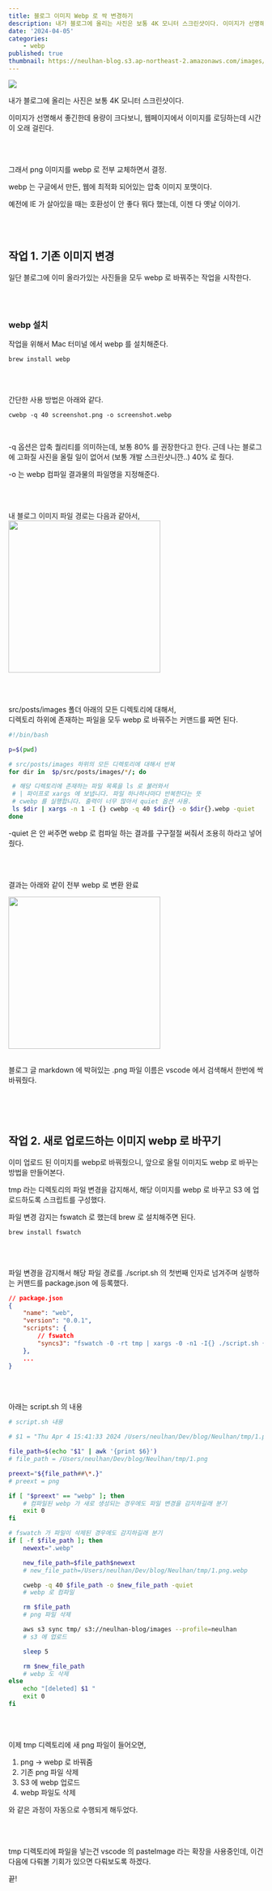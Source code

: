 ```yaml
---
title: 블로그 이미지 Webp 로 싹 변경하기
description: 내가 블로그에 올리는 사진은 보통 4K 모니터 스크린샷이다. 이미지가 선명해서 좋긴한데 용량이 크다보니, 웹페이지에서 이미지를 로딩하는데 시간이 오래 걸린다. 그래서 png 이미지를 webp 로 전부 교체하면서 결정.
date: '2024-04-05'
categories:
    - webp
published: true
thumbnail: https://neulhan-blog.s3.ap-northeast-2.amazonaws.com/images/2024-04-05-20-55-30.png.webp
---
```


![](https://neulhan-blog.s3.ap-northeast-2.amazonaws.com/images/2024-04-05-20-55-30.png.webp)

내가 블로그에 올리는 사진은 보통 4K 모니터 스크린샷이다.

이미지가 선명해서 좋긴한데 용량이 크다보니, 웹페이지에서 이미지를 로딩하는데 시간이 오래 걸린다.

<br>
<br>

그래서 png 이미지를 webp 로 전부 교체하면서 결정.

webp 는 구글에서 만든, 웹에 최적화 되어있는 압축 이미지 포맷이다.

예전에 IE 가 살아있을 때는 호환성이 안 좋다 뭐다 했는데, 이젠 다 옛날 이야기.

<br>
<br>

## 작업 1. 기존 이미지 변경

일단 블로그에 이미 올라가있는 사진들을 모두 webp 로 바꿔주는 작업을 시작한다.

<br>
<br>

### webp 설치

작업을 위해서 Mac 터미널 에서 webp 를 설치해준다.

```shell
brew install webp
```

<br>
<br>

간단한 사용 방법은 아래와 같다.

```shell
cwebp -q 40 screenshot.png -o screenshot.webp
```

<br>

-q 옵션은 압축 퀄리티를 의미하는데, 보통 80% 를 권장한다고 한다. 근데 나는 블로그에 고화질 사진을 올릴 일이 없어서 (보통 개발 스크린샷니깐..) 40% 로 줬다.

-o 는 webp 컴파일 결과물의 파일명을 지정해준다.

<br>
<br>

내 블로그 이미지 파일 경로는 다음과 같아서,  
<img width="300" src="https://neulhan-blog.s3.ap-northeast-2.amazonaws.com/images/2024-04-05-11-32-24.png.webp">

<br>
<br>

src/posts/images 폴더 아래의 모든 디렉토리에 대해서,  
디렉토리 하위에 존재하는 파일을 모두 webp 로 바꿔주는 커맨드를 짜면 된다.

```bash
#!/bin/bash

p=$(pwd)

# src/posts/images 하위의 모든 디렉토리에 대해서 반복
for dir in  $p/src/posts/images/*/; do

 # 해당 디렉토리에 존재하는 파일 목록을 ls 로 불러와서
 # | 파이프로 xargs 에 보냅니다. 파일 하나하나마다 반복한다는 뜻
 # cwebp 를 실행합니다. 출력이 너무 많아서 quiet 옵션 사용.
 ls $dir | xargs -n 1 -I {} cwebp -q 40 $dir{} -o $dir{}.webp -quiet
done
```

-quiet 은 안 써주면 webp 로 컴파일 하는 결과를 구구절절 써줘서 조용히 하라고 넣어줬다.

<br>
<br>

결과는 아래와 같이 전부 webp 로 변환 완료

<img width="300" src="https://neulhan-blog.s3.ap-northeast-2.amazonaws.com/images/2024-04-05-12-43-08.png.webp">

<br>
<br>

블로그 글 markdown 에 박혀있는 .png 파일 이름은 vscode 에서 검색해서 한번에 싹 바꿔줬다.

<br>
<br>
<br>

## 작업 2. 새로 업로드하는 이미지 webp 로 바꾸기

이미 업로드 된 이미지를 webp로 바꿔줬으니, 앞으로 올릴 이미지도 webp 로 바꾸는 방법을 만들어본다.

tmp 라는 디렉토리의 파일 변경을 감지해서, 해당 이미지를 webp 로 바꾸고 S3 에 업로드하도록 스크립트를 구성했다.

파일 변경 감지는 fswatch 로 했는데 brew 로 설치해주면 된다.

```shell
brew install fswatch
```

<br>
<br>

파일 변경을 감지해서 해당 파일 경로를 ./script.sh 의 첫번째 인자로 넘겨주며 실행하는 커맨드를 package.json 에 등록했다.

```json
// package.json
{
    "name": "web",
    "version": "0.0.1",
    "scripts": {
        // fswatch
        "syncs3": "fswatch -0 -rt tmp | xargs -0 -n1 -I{} ./script.sh {}"
    },
    ...
}
```

<br>
<br>

아래는 script.sh 의 내용

```bash
# script.sh 내용

# $1 = "Thu Apr 4 15:41:33 2024 /Users/neulhan/Dev/blog/Neulhan/tmp/1.png"

file_path=$(echo "$1" | awk '{print $6}')
# file_path = /Users/neulhan/Dev/blog/Neulhan/tmp/1.png

preext="${file_path##\*.}"
# preext = png

if [ "$preext" == "webp" ]; then
    # 컴파일된 webp 가 새로 생성되는 경우에도 파일 변경을 감지하길래 분기
    exit 0
fi

# fswatch 가 파일이 삭제된 경우에도 감지하길래 분기
if [ -f $file_path ]; then
    newext=".webp"

    new_file_path=$file_path$newext
    # new_file_path=/Users/neulhan/Dev/blog/Neulhan/tmp/1.png.webp

    cwebp -q 40 $file_path -o $new_file_path -quiet
    # webp 로 컴파일

    rm $file_path
    # png 파일 삭제

    aws s3 sync tmp/ s3://neulhan-blog/images --profile=neulhan
    # s3 에 업로드

    sleep 5

    rm $new_file_path
    # webp 도 삭제
else
    echo "[deleted] $1 "
    exit 0
fi

```

<br>
<br>

이제 tmp 디렉토리에 새 png 파일이 들어오면,

1. png -> webp 로 바꿔줌
2. 기존 png 파일 삭제
3. S3 에 webp 업로드
4. webp 파일도 삭제

와 같은 과정이 자동으로 수행되게 해두었다.

<br>
<br>

tmp 디렉토리에 파일을 넣는건 vscode 의 pasteImage 라는 확장을 사용중인데, 이건 다음에 다뤄볼 기회가 있으면 다뤄보도록 하겠다.

끝!
